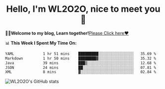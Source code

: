 <h1 align = "center">Hello, I'm WL2O2O, nice to meet you 👋</h1>

🧑‍💻**Welcome to my blog, Learn together!**[Please Click here❤️](https://wl2o2o.github.io)

📊 **This Week I Spent My Time On:**
<!--START_SECTION:waka-->

```txt
YAML             1 hr 51 mins    █████████░░░░░░░░░░░░░░░░   35.69 %
Markdown         1 hr 50 mins    ████████▓░░░░░░░░░░░░░░░░   35.32 %
Java             39 mins         ███▒░░░░░░░░░░░░░░░░░░░░░   12.68 %
JSON             24 mins         ██░░░░░░░░░░░░░░░░░░░░░░░   07.81 %
XML              8 mins          ▓░░░░░░░░░░░░░░░░░░░░░░░░   02.84 %
```

<!--END_SECTION:waka-->

![WL2O2O's GitHub stats](https://github-readme-stats.vercel.app/api?username=wl2o2o&show_icons=true)


<!--
**WL2O2O/WL2O2O** is a ✨ _special_ ✨ repository because its `README.md` (this file) appears on your GitHub profile.

Here are some ideas to get you started:

- 🔭 I’m currently working on ...
- 🌱 I’m currently learning ...
- 👯 I’m looking to collaborate on ...
- 🤔 I’m looking for help with ...
- 💬 Ask me about ...
- 📫 How to reach me: ...
- 😄 Pronouns: ...
- ⚡ Fun fact: ...
-->
